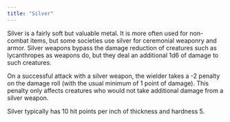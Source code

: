 ```yaml
---
title: "Silver"
---
```


Silver is a fairly soft but valuable metal. It is more often used for non-combat items, but some societies use silver for ceremonial weaponry and armor. Silver weapons bypass the damage reduction of creatures such as lycanthropes as <a href="Alchemical Silver"></a> weapons do, but they deal an additional 1d6 of damage to such creatures.

On a successful attack with a silver weapon, the wielder takes a -2 penalty on the damage roll (with the usual minimum of 1 point of damage). This penalty only affects creatures who would not take additional damage from a silver weapon.

Silver typically has 10 hit points per inch of thickness and hardness 5.
